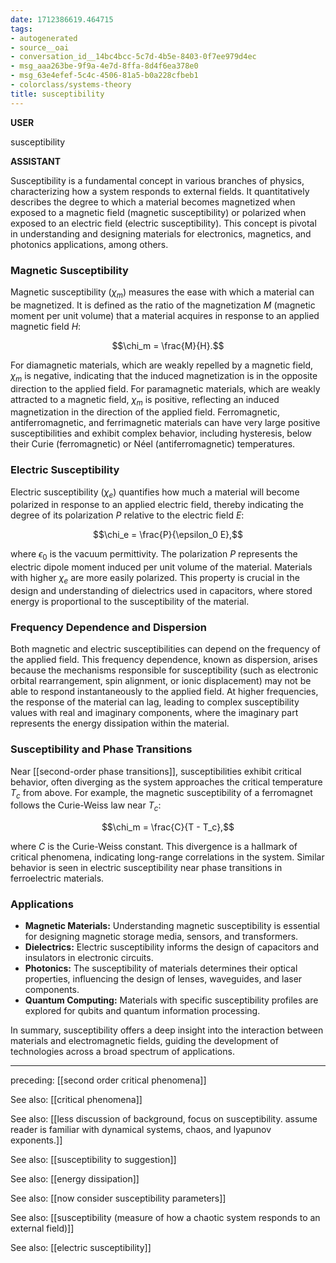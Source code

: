 ```yaml
---
date: 1712386619.464715
tags:
- autogenerated
- source__oai
- conversation_id__14bc4bcc-5c7d-4b5e-8403-0f7ee979d4ec
- msg_aaa263be-9f9a-4e7d-8ffa-8d4f6ea378e0
- msg_63e4efef-5c4c-4506-81a5-b0a228cfbeb1
- colorclass/systems-theory
title: susceptibility
---
```


**USER**

susceptibility


**ASSISTANT**

Susceptibility is a fundamental concept in various branches of physics, characterizing how a system responds to external fields. It quantitatively describes the degree to which a material becomes magnetized when exposed to a magnetic field (magnetic susceptibility) or polarized when exposed to an electric field (electric susceptibility). This concept is pivotal in understanding and designing materials for electronics, magnetics, and photonics applications, among others.

### Magnetic Susceptibility

Magnetic susceptibility ($\chi_m$) measures the ease with which a material can be magnetized. It is defined as the ratio of the magnetization $M$ (magnetic moment per unit volume) that a material acquires in response to an applied magnetic field $H$:

$$\chi_m = \frac{M}{H}.$$

For diamagnetic materials, which are weakly repelled by a magnetic field, $\chi_m$ is negative, indicating that the induced magnetization is in the opposite direction to the applied field. For paramagnetic materials, which are weakly attracted to a magnetic field, $\chi_m$ is positive, reflecting an induced magnetization in the direction of the applied field. Ferromagnetic, antiferromagnetic, and ferrimagnetic materials can have very large positive susceptibilities and exhibit complex behavior, including hysteresis, below their Curie (ferromagnetic) or Néel (antiferromagnetic) temperatures.

### Electric Susceptibility

Electric susceptibility ($\chi_e$) quantifies how much a material will become polarized in response to an applied electric field, thereby indicating the degree of its polarization $P$ relative to the electric field $E$:

$$\chi_e = \frac{P}{\epsilon_0 E},$$

where $\epsilon_0$ is the vacuum permittivity. The polarization $P$ represents the electric dipole moment induced per unit volume of the material. Materials with higher $\chi_e$ are more easily polarized. This property is crucial in the design and understanding of dielectrics used in capacitors, where stored energy is proportional to the susceptibility of the material.

### Frequency Dependence and Dispersion

Both magnetic and electric susceptibilities can depend on the frequency of the applied field. This frequency dependence, known as dispersion, arises because the mechanisms responsible for susceptibility (such as electronic orbital rearrangement, spin alignment, or ionic displacement) may not be able to respond instantaneously to the applied field. At higher frequencies, the response of the material can lag, leading to complex susceptibility values with real and imaginary components, where the imaginary part represents the energy dissipation within the material.

### Susceptibility and Phase Transitions

Near [[second-order phase transitions]], susceptibilities exhibit critical behavior, often diverging as the system approaches the critical temperature $T_c$ from above. For example, the magnetic susceptibility of a ferromagnet follows the Curie-Weiss law near $T_c$:

$$\chi_m = \frac{C}{T - T_c},$$

where $C$ is the Curie-Weiss constant. This divergence is a hallmark of critical phenomena, indicating long-range correlations in the system. Similar behavior is seen in electric susceptibility near phase transitions in ferroelectric materials.

### Applications

- **Magnetic Materials:** Understanding magnetic susceptibility is essential for designing magnetic storage media, sensors, and transformers.
- **Dielectrics:** Electric susceptibility informs the design of capacitors and insulators in electronic circuits.
- **Photonics:** The susceptibility of materials determines their optical properties, influencing the design of lenses, waveguides, and laser components.
- **Quantum Computing:** Materials with specific susceptibility profiles are explored for qubits and quantum information processing.

In summary, susceptibility offers a deep insight into the interaction between materials and electromagnetic fields, guiding the development of technologies across a broad spectrum of applications.


---

preceding: [[second order critical phenomena]]

See also: [[critical phenomena]]


See also: [[less discussion of background, focus on susceptibility. assume reader is familiar with dynamical systems, chaos, and lyapunov exponents.]]


See also: [[susceptibility to suggestion]]


See also: [[energy dissipation]]


See also: [[now consider susceptibility parameters]]


See also: [[susceptibility (measure of how a chaotic system responds to an external field)]]


See also: [[electric susceptibility]]